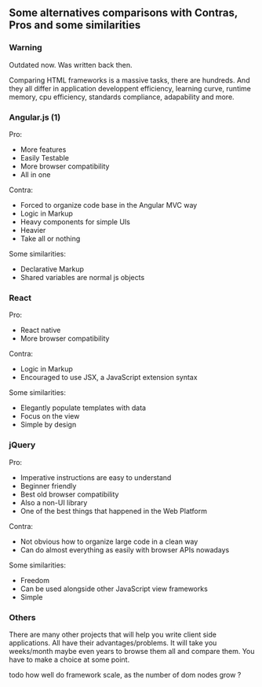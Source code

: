 ## Some alternatives comparisons with Contras, Pros and some similarities

### Warning

Outdated now. Was written back then.

Comparing HTML frameworks is a massive tasks, there are hundreds.
And they all differ in application developpent efficiency, learning curve, runtime memory, cpu efficiency, standards compliance, adapability and more.


### Angular.js (1)

Pro:

  * More features
  * Easily Testable
  * More browser compatibility
  * All in one
  
Contra:

  * Forced to organize code base in the Angular MVC way
  * Logic in Markup
  * Heavy components for simple UIs
  * Heavier
  * Take all or nothing
    
Some similarities:

  * Declarative Markup
  * Shared variables are normal js objects


### React

Pro:

  * React native
  * More browser compatibility
  
Contra:

  * Logic in Markup
  * Encouraged to use JSX, a JavaScript extension syntax
    
Some similarities:

  * Elegantly populate templates with data 
  * Focus on the view
  * Simple by design
 

### jQuery

Pro:

  * Imperative instructions are easy to understand
  * Beginner friendly
  * Best old browser compatibility
  * Also a non-UI library
  * One of the best things that happened in the Web Platform
  
Contra:

  * Not obvious how to organize large code in a clean way
  * Can do almost everything as easily with browser APIs nowadays
    
Some similarities:

  * Freedom
  * Can be used alongside other JavaScript view frameworks
  * Simple


### Others

There are many other projects that will help you write client side applications. All have their advantages/problems. It will take you weeks/month maybe even years to browse them all and compare them. You have to make a choice at some point.

todo how well do framework scale, as the number of dom nodes grow ?